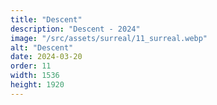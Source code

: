 ```yaml
---
title: "Descent"
description: "Descent - 2024"
image: "/src/assets/surreal/11_surreal.webp"
alt: "Descent"
date: 2024-03-20
order: 11
width: 1536
height: 1920
---
```

